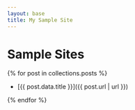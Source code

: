 ```yaml
---
layout: base
title: My Sample Site
---
```


# Sample Sites

{% for post in collections.posts %}

- [{{ post.data.title }}]({{ post.url | url }})

{% endfor %}
